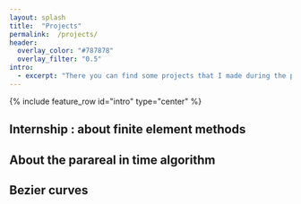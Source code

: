 ```yaml
---
layout: splash 
title:  "Projects" 
permalink:  /projects/ 
header:
  overlay_color: "#787878"
  overlay_filter: "0.5"
intro:
  - excerpt: "There you can find some projects that I made during the previous years."
---
```


{% include feature_row id="intro" type="center" %}

## Internship : about finite element methods 

## About the parareal in time algorithm

## Bezier curves